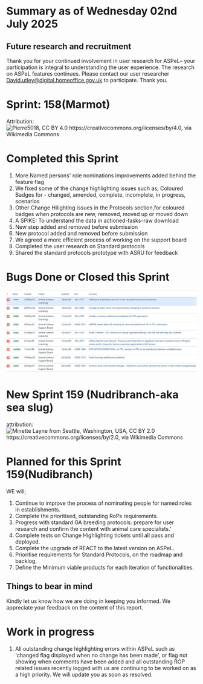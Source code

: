 # Summary as of Wednesday 02nd July 2025



## Future research and recruitment 

Thank you for your continued involvement in user research for ASPeL– your participation is integral to understanding the user experience. The research on ASPeL features continues. Please contact our user researcher David.utley@digital.homeoffice.gov.uk to participate. Thank you.  
 
# Sprint: 158(Marmot)












Attribution:![Pierre5018, CC BY 4.0 <https://creativecommons.org/licenses/by/4.0>, via Wikimedia Commons](graphs/Marmotte_(Montréal).jpg)









# Completed this Sprint
1) More Named persons' role nominations improvements added behind the feature flag
2) We fixed some of the change highlighting issues such as; Coloured Badges for - changed, amended, complete, incomplete, in progress, scenarios
3) Other Change Hilighting issues in the Protocols section,for coloured badges when protocols are new, removed, moved up or moved down
4) A SPIKE: To understand the data in actioned-tasks-raw download
5) New step added and removed before submission
6) New protocol added and removed before submission
7) We agreed a more efficient process of working on the support board
8) Completed the user research on Standard protocols
9) Shared the standard protocols prototype with ASRU for feedback
    







# Bugs Done or Closed this Sprint
![bugs fixed 02072025](graphs/Bugs020725.JPG)



 














# New Sprint 159 (Nudribranch-aka sea slug)











attribution:![Minette Layne from Seattle, Washington, USA, CC BY 2.0 <https://creativecommons.org/licenses/by/2.0>, via Wikimedia Commons]()








# Planned for this Sprint 159(Nudibranch)
WE will;

1) Continue to improve the process of nominating people for named roles in establishments.
2) Complete the prioritised, outstanding RoPs requirements. 
4) Progress with standard GA breeding protocols: prepare for user research and confirm the content with animal care specialists.'
5) Complete tests on Change Highlighting tickets until all pass and deployed.
6) Complete the upgrade of REACT to the latest version on ASPeL.
7) Prioritise requirements for Standard Protocols, on the roadmap and backlog,
8) Define the Minimum viable products for each iteration of functionalities.
   
   

   

## Things to bear in mind
Kindly let us know how we are doing in keeping you informed. We appreciate your feedback on the content of this report. 


# Work in progress
1) All outstanding change highlighting errors within ASPeL such as 'changed flag displayed when no change has been made', or flag not showing when comments have been added and all outstanding ROP related issues recently logged with us are continuing to be worked on as a high priority. We will update you as soon as resolved. 
